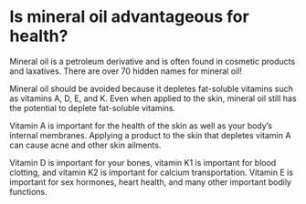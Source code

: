 # Is mineral oil advantageous for health?

Mineral oil is a petroleum derivative and is often found in cosmetic products and laxatives. There are over 70 hidden names for mineral oil!

Mineral oil should be avoided because it depletes fat-soluble vitamins such as vitamins A, D, E, and K. Even when applied to the skin, mineral oil still has the potential to deplete fat-soluble vitamins.

Vitamin A is important for the health of the skin as well as your body’s internal membranes. Applying a product to the skin that depletes vitamin A can cause acne and other skin ailments.

Vitamin D is important for your bones, vitamin K1 is important for blood clotting, and vitamin K2 is important for calcium transportation. Vitamin E is important for sex hormones, heart health, and many other important bodily functions.